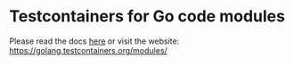 # Testcontainers for Go code modules

Please read the docs [here](../../docs/modules/index.md) or visit the website: https://golang.testcontainers.org/modules/

